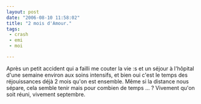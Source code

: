 ```yaml
---
layout: post
date: "2006-08-10 11:58:02"
title: "2 mois d'Amour."
tags:
 - crash
 - emi
 - moi

---
```


Après un petit accident qui a failli me couter la vie :s et un séjour à l'hôpital d'une semaine environ aux soins intensifs, et bien oui c'est le temps des réjouissances déjà 2 mois qu'on est ensemble. Même si la distance nous sépare, cela semble tenir mais pour combien de temps ... ? Vivement qu'on soit réuni, vivement septembre.
